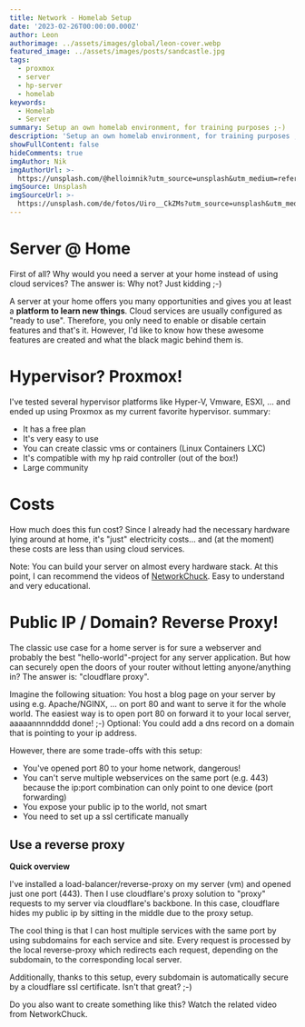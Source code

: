 ```yaml
---
title: Network - Homelab Setup
date: '2023-02-26T00:00:00.000Z'
author: Leon
authorimage: ../assets/images/global/leon-cover.webp
featured_image: ../assets/images/posts/sandcastle.jpg
tags:
  - proxmox
  - server
  - hp-server
  - homelab
keywords:
  - Homelab
  - Server
summary: Setup an own homelab environment, for training purposes ;-)
description: 'Setup an own homelab environment, for training purposes ;-)'
showFullContent: false
hideComments: true
imgAuthor: Nik
imgAuthorUrl: >-
  https://unsplash.com/@helloimnik?utm_source=unsplash&utm_medium=referral&utm_content=creditCopyText
imgSource: Unsplash
imgSourceUrl: >-
  https://unsplash.com/de/fotos/Uiro__CkZMs?utm_source=unsplash&utm_medium=referral&utm_content=creditCopyText
---
```


# Server @ Home

First of all? Why would you need a server at your home instead of using cloud services? The answer is: Why not?
Just kidding ;-)

A server at your home offers you many opportunities and gives you at least a **platform to learn new things**.
Cloud services are usually configured as "ready to use". Therefore, you only need to enable or disable certain features and that's it.
However, I'd like to know how these awesome features are created and what the black magic behind them is.

# Hypervisor? Proxmox!

I've tested several hypervisor platforms like Hyper-V, Vmware, ESXI, ... and ended up using Proxmox as my current favorite hypervisor.
summary:

* It has a free plan
* It's very easy to use
* You can create classic vms or containers (Linux Containers LXC)
* It's compatible with my hp raid controller (out of the box!)
* Large community

# Costs

How much does this fun cost? Since I already had the necessary hardware lying around at home, it's "just" electricity costs...
and (at the moment) these costs are less than using cloud services.

Note: You can build your server on almost every hardware stack.
At this point, I can recommend the videos of [NetworkChuck](https://www.youtube.com/@NetworkChuck). Easy to understand and very educational.

# Public IP / Domain? Reverse Proxy!

The classic use case for a home server is for sure a webserver and probably the best "hello-world"-project for any server application.
But how can securely open the doors of your router without letting anyone/anything in? The answer is: "cloudflare proxy".

Imagine the following situation: You host a blog page on your server by using e.g. Apache/NGINX, ... on port 80
and want to serve it for the whole world. The easiest way is to open port 80 on forward it to your local server, aaaaannnndddd done! ;-)
Optional: You could add a dns record on a domain that is pointing to your ip address.

However, there are some trade-offs with this setup:

* You've opened port 80 to your home network, dangerous!
* You can't serve multiple webservices on the same port (e.g. 443) because the ip:port combination can only point to one device (port forwarding)
* You expose your public ip to the world, not smart
* You need to set up a ssl certificate manually

## Use a reverse proxy

**Quick overview**

I've installed a load-balancer/reverse-proxy on my server (vm) and opened just one port (443).
Then I use cloudflare's proxy solution to "proxy" requests to my server via cloudflare's backbone.
In this case, cloudflare hides my public ip by sitting in the middle due to the proxy setup.

The cool thing is that I can host multiple services with the same port by using subdomains for each service and site.
Every request is processed by the local reverse-proxy which redirects each request, depending on the subdomain, to the corresponding local server.

Additionally, thanks to this setup, every subdomain is automatically secure by a cloudflare ssl certificate. Isn't that great? ;-)

Do you also want to create something like this? Watch the related video from NetworkChuck.

